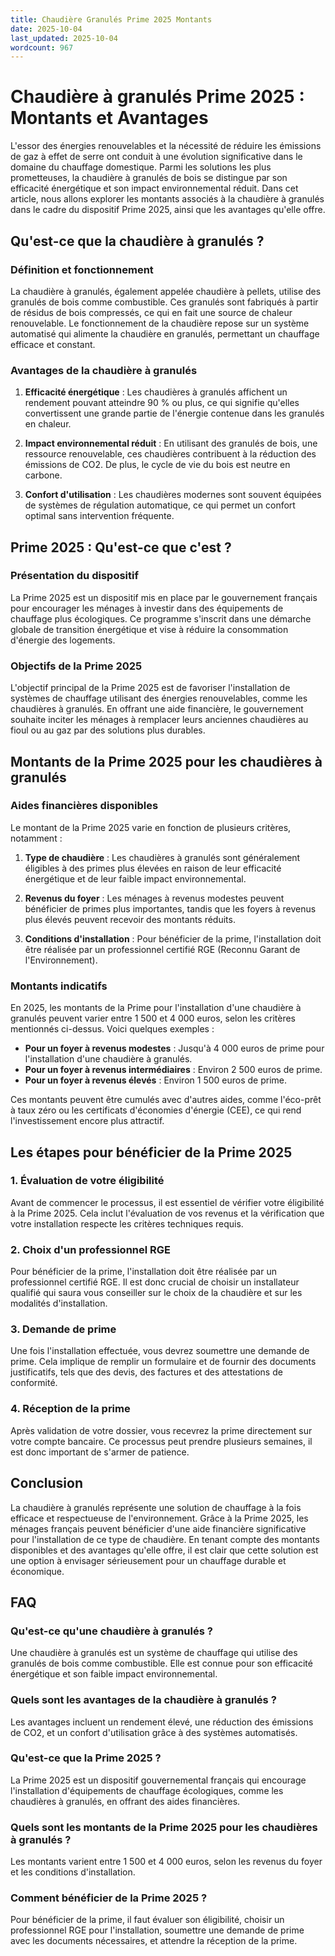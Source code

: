 ```yaml
---
title: Chaudière Granulés Prime 2025 Montants
date: 2025-10-04
last_updated: 2025-10-04
wordcount: 967
---
```


# Chaudière à granulés Prime 2025 : Montants et Avantages

L'essor des énergies renouvelables et la nécessité de réduire les émissions de gaz à effet de serre ont conduit à une évolution significative dans le domaine du chauffage domestique. Parmi les solutions les plus prometteuses, la chaudière à granulés de bois se distingue par son efficacité énergétique et son impact environnemental réduit. Dans cet article, nous allons explorer les montants associés à la chaudière à granulés dans le cadre du dispositif Prime 2025, ainsi que les avantages qu'elle offre.

## Qu'est-ce que la chaudière à granulés ?

### Définition et fonctionnement

La chaudière à granulés, également appelée chaudière à pellets, utilise des granulés de bois comme combustible. Ces granulés sont fabriqués à partir de résidus de bois compressés, ce qui en fait une source de chaleur renouvelable. Le fonctionnement de la chaudière repose sur un système automatisé qui alimente la chaudière en granulés, permettant un chauffage efficace et constant.

### Avantages de la chaudière à granulés

1. **Efficacité énergétique** : Les chaudières à granulés affichent un rendement pouvant atteindre 90 % ou plus, ce qui signifie qu'elles convertissent une grande partie de l'énergie contenue dans les granulés en chaleur.
   
2. **Impact environnemental réduit** : En utilisant des granulés de bois, une ressource renouvelable, ces chaudières contribuent à la réduction des émissions de CO2. De plus, le cycle de vie du bois est neutre en carbone.

3. **Confort d'utilisation** : Les chaudières modernes sont souvent équipées de systèmes de régulation automatique, ce qui permet un confort optimal sans intervention fréquente.

## Prime 2025 : Qu'est-ce que c'est ?

### Présentation du dispositif

La Prime 2025 est un dispositif mis en place par le gouvernement français pour encourager les ménages à investir dans des équipements de chauffage plus écologiques. Ce programme s'inscrit dans une démarche globale de transition énergétique et vise à réduire la consommation d'énergie des logements.

### Objectifs de la Prime 2025

L'objectif principal de la Prime 2025 est de favoriser l'installation de systèmes de chauffage utilisant des énergies renouvelables, comme les chaudières à granulés. En offrant une aide financière, le gouvernement souhaite inciter les ménages à remplacer leurs anciennes chaudières au fioul ou au gaz par des solutions plus durables.

## Montants de la Prime 2025 pour les chaudières à granulés

### Aides financières disponibles

Le montant de la Prime 2025 varie en fonction de plusieurs critères, notamment :

1. **Type de chaudière** : Les chaudières à granulés sont généralement éligibles à des primes plus élevées en raison de leur efficacité énergétique et de leur faible impact environnemental.

2. **Revenus du foyer** : Les ménages à revenus modestes peuvent bénéficier de primes plus importantes, tandis que les foyers à revenus plus élevés peuvent recevoir des montants réduits.

3. **Conditions d'installation** : Pour bénéficier de la prime, l'installation doit être réalisée par un professionnel certifié RGE (Reconnu Garant de l'Environnement).

### Montants indicatifs

En 2025, les montants de la Prime pour l'installation d'une chaudière à granulés peuvent varier entre 1 500 et 4 000 euros, selon les critères mentionnés ci-dessus. Voici quelques exemples :

- **Pour un foyer à revenus modestes** : Jusqu'à 4 000 euros de prime pour l'installation d'une chaudière à granulés.
- **Pour un foyer à revenus intermédiaires** : Environ 2 500 euros de prime.
- **Pour un foyer à revenus élevés** : Environ 1 500 euros de prime.

Ces montants peuvent être cumulés avec d'autres aides, comme l'éco-prêt à taux zéro ou les certificats d'économies d'énergie (CEE), ce qui rend l'investissement encore plus attractif.

## Les étapes pour bénéficier de la Prime 2025

### 1. Évaluation de votre éligibilité

Avant de commencer le processus, il est essentiel de vérifier votre éligibilité à la Prime 2025. Cela inclut l'évaluation de vos revenus et la vérification que votre installation respecte les critères techniques requis.

### 2. Choix d'un professionnel RGE

Pour bénéficier de la prime, l'installation doit être réalisée par un professionnel certifié RGE. Il est donc crucial de choisir un installateur qualifié qui saura vous conseiller sur le choix de la chaudière et sur les modalités d'installation.

### 3. Demande de prime

Une fois l'installation effectuée, vous devrez soumettre une demande de prime. Cela implique de remplir un formulaire et de fournir des documents justificatifs, tels que des devis, des factures et des attestations de conformité.

### 4. Réception de la prime

Après validation de votre dossier, vous recevrez la prime directement sur votre compte bancaire. Ce processus peut prendre plusieurs semaines, il est donc important de s'armer de patience.

## Conclusion

La chaudière à granulés représente une solution de chauffage à la fois efficace et respectueuse de l'environnement. Grâce à la Prime 2025, les ménages français peuvent bénéficier d'une aide financière significative pour l'installation de ce type de chaudière. En tenant compte des montants disponibles et des avantages qu'elle offre, il est clair que cette solution est une option à envisager sérieusement pour un chauffage durable et économique.

## FAQ

### Qu'est-ce qu'une chaudière à granulés ?

Une chaudière à granulés est un système de chauffage qui utilise des granulés de bois comme combustible. Elle est connue pour son efficacité énergétique et son faible impact environnemental.

### Quels sont les avantages de la chaudière à granulés ?

Les avantages incluent un rendement élevé, une réduction des émissions de CO2, et un confort d'utilisation grâce à des systèmes automatisés.

### Qu'est-ce que la Prime 2025 ?

La Prime 2025 est un dispositif gouvernemental français qui encourage l'installation d'équipements de chauffage écologiques, comme les chaudières à granulés, en offrant des aides financières.

### Quels sont les montants de la Prime 2025 pour les chaudières à granulés ?

Les montants varient entre 1 500 et 4 000 euros, selon les revenus du foyer et les conditions d'installation.

### Comment bénéficier de la Prime 2025 ?

Pour bénéficier de la prime, il faut évaluer son éligibilité, choisir un professionnel RGE pour l'installation, soumettre une demande de prime avec les documents nécessaires, et attendre la réception de la prime.